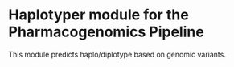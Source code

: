 # Haplotyper module for the Pharmacogenomics Pipeline

This module predicts haplo/diplotype based on genomic variants.

